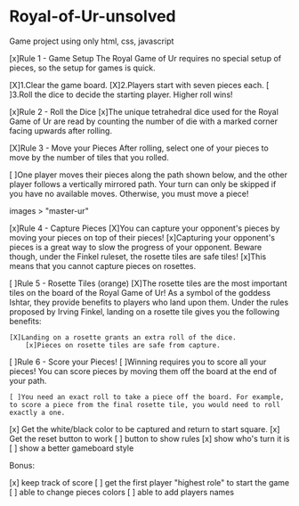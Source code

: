 # Royal-of-Ur-unsolved

Game project using only html, css, javascript

[x]Rule 1 - Game Setup
The Royal Game of Ur requires no special setup of pieces, so the setup for games is quick.

[X]1.Clear the game board.
[X]2.Players start with seven pieces each.
[ ]3.Roll the dice to decide the starting player. Higher roll wins!

[x]Rule 2 - Roll the Dice
[x]The unique tetrahedral dice used for the Royal Game of Ur are read by counting the number of die with a marked corner facing upwards after rolling.

[X]Rule 3 - Move your Pieces
After rolling, select one of your pieces to move by the number of tiles that you rolled.

[ ]One player moves their pieces along the path shown below, and the other player follows a vertically mirrored path. Your turn can only be skipped if you have no available moves. Otherwise, you must move a piece!

images > "master-ur"

[x]Rule 4 - Capture Pieces
[X]You can capture your opponent's pieces by moving your pieces on top of their pieces!
[x]Capturing your opponent's pieces is a great way to slow the progress of your opponent. Beware though, under the Finkel ruleset, the rosette tiles are safe tiles!
[x]This means that you cannot capture pieces on rosettes.

[ ]Rule 5 - Rosette Tiles (orange)
[X]The rosette tiles are the most important tiles on the board of the Royal Game of Ur! As a symbol of the goddess Ishtar, they provide benefits to players who land upon them. Under the rules proposed by Irving Finkel, landing on a rosette tile gives you the following benefits:

    [X]Landing on a rosette grants an extra roll of the dice.
        [x]Pieces on rosette tiles are safe from capture.

[ ]Rule 6 - Score your Pieces!
[ ]Winning requires you to score all your pieces! You can score pieces by moving them off the board at the end of your path.

    [ ]You need an exact roll to take a piece off the board. For example, to score a piece from the final rosette tile, you would need to roll exactly a one.

[x] Get the white/black color to be captured and return to start square.
[x] Get the reset button to work
[ ] button to show rules
[x] show who's turn it is
[ ] show a better gameboard style

Bonus:

[x] keep track of score
[ ] get the first player "highest role" to start the game
[ ] able to change pieces colors
[ ] able to add players names
